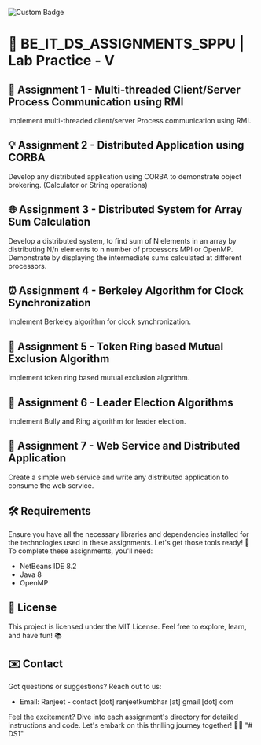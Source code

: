 ![Custom Badge](https://img.shields.io/badge/Views-9000+-blue)

# 🚀 BE_IT_DS_ASSIGNMENTS_SPPU | Lab Practice - V

## 📝 Assignment 1 - Multi-threaded Client/Server Process Communication using RMI

Implement multi-threaded client/server Process communication using RMI.

## 💡 Assignment 2 - Distributed Application using CORBA

Develop any distributed application using CORBA to demonstrate object brokering.
(Calculator or String operations)

## 🌐 Assignment 3 - Distributed System for Array Sum Calculation

Develop a distributed system, to find sum of N elements in an array by distributing N/n elements to n
number of processors MPI or OpenMP. Demonstrate by displaying the intermediate sums calculated
at different processors.

## ⏰ Assignment 4 - Berkeley Algorithm for Clock Synchronization

Implement Berkeley algorithm for clock synchronization.

## 🔄 Assignment 5 - Token Ring based Mutual Exclusion Algorithm

Implement token ring based mutual exclusion algorithm.

## 🎉 Assignment 6 - Leader Election Algorithms

Implement Bully and Ring algorithm for leader election.

## 🌟 Assignment 7 - Web Service and Distributed Application

Create a simple web service and write any distributed application to consume the web service.

## 🛠️ Requirements

Ensure you have all the necessary libraries and dependencies installed for the technologies used in these assignments. Let's get those tools ready! 🔧
To complete these assignments, you'll need:

- NetBeans IDE 8.2
- Java 8
- OpenMP

## 📜 License

This project is licensed under the MIT License. Feel free to explore, learn, and have fun! 📚

## ✉️ Contact

Got questions or suggestions? Reach out to us:

- Email: Ranjeet - contact [dot] ranjeetkumbhar [at] gmail [dot] com

Feel the excitement? Dive into each assignment's directory for detailed instructions and code. Let's embark on this thrilling journey together! 🚀🔥
"# DS1" 
